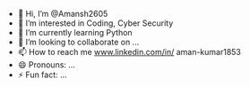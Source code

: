 - 👋 Hi, I’m @Amansh2605
- 👀 I’m interested in Coding, Cyber Security
- 🌱 I’m currently learning Python
- 💞️ I’m looking to collaborate on ...
- 📫 How to reach me www.linkedin.com/in/
aman-kumar1853
- 😄 Pronouns: ...
- ⚡ Fun fact: ...

<!---
Amansh2605/Amansh2605 is a ✨ special ✨ repository because its `README.md` (this file) appears on your GitHub profile.
You can click the Preview link to take a look at your changes.
--->
